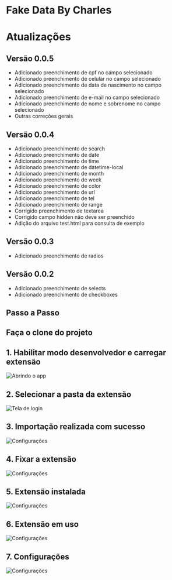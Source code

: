# Fake Data By Charles

# Atualizações

## Versão 0.0.5

- Adicionado preenchimento de cpf no campo selecionado
- Adicionado preenchimento de celular no campo selecionado
- Adicionado preenchimento de data de nascimento no campo selecionado
- Adicionado preenchimento de e-mail no campo selecionado
- Adicionado preenchimento de nome e sobrenome no campo selecionado
- Outras correções gerais

## Versão 0.0.4

- Adicionado preenchimento de search
- Adicionado preenchimento de date
- Adicionado preenchimento de time
- Adicionado preenchimento de datetime-local
- Adicionado preenchimento de month
- Adicionado preenchimento de week
- Adicionado preenchimento de color
- Adicionado preenchimento de url
- Adicionado preenchimento de tel
- Adicionado preenchimento de range
- Corrigido preenchimento de textarea
- Corrigido campo hidden não deve ser preenchido
- Adição do arquivo test.html para consulta de exemplo

## Versão 0.0.3

- Adicionado preenchimento de radios

## Versão 0.0.2

- Adicionado preenchimento de selects
- Adicionado preenchimento de checkboxes

## Passo a Passo

## Faça o clone do projeto

## 1. Habilitar modo desenvolvedor e carregar extensão

![Abrindo o app](screenshots/1.png)

## 2. Selecionar a pasta da extensão

![Tela de login](screenshots/2.png)

## 3. Importação realizada com sucesso

![Configurações](screenshots/3.png)

## 4. Fixar a extensão

![Configurações](screenshots/4.png)

## 5. Extensão instalada

![Configurações](screenshots/5.png)

## 6. Extensão em uso

![Configurações](screenshots/6.png)

## 7. Configurações

![Configurações](screenshots/7.png)
